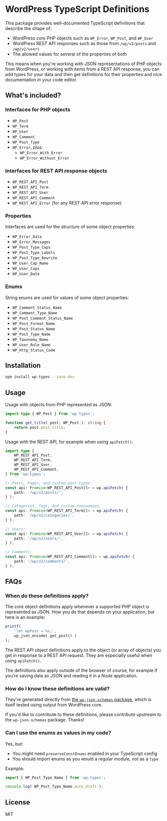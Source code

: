 # WordPress TypeScript Definitions

This package provides well-documented TypeScript definitions that describe the shape of:

* WordPress core PHP objects such as `WP_Error`, `WP_Post`, and `WP_User`
* WordPress REST API responses such as those from `/wp/v2/posts` and `/wp/v2/users`
* The allowed values for several of the properties of both

This means when you're working with JSON representations of PHP objects from WordPress, or working with items from a REST API response, you can add types for your data and then get definitions for their properties and nice documentation in your code editor.

## What's included?

### Interfaces for PHP objects

* `WP_Post`
* `WP_Term`
* `WP_User`
* `WP_Comment`
* `WP_Post_Type`
* `WP_Error`, plus:
  - `WP_Error_With_Error`
  - `WP_Error_Without_Error`

### Interfaces for REST API response objects

* `WP_REST_API_Post`
* `WP_REST_API_Term`
* `WP_REST_API_User`
* `WP_REST_API_Comment`
* `WP_REST_API_Error` (for any REST API error response)

### Properties

Interfaces are used for the structure of some object properties:

* `WP_Error_Data`
* `WP_Error_Messages`
* `WP_Post_Type_Caps`
* `WP_Post_Type_Labels`
* `WP_Post_Type_Rewrite`
* `WP_User_Cap_Name`
* `WP_User_Caps`
* `WP_User_Data`

### Enums

String enums are used for values of some object properties:

* `WP_Comment_Status_Name`
* `WP_Comment_Type_Name`
* `WP_Post_Comment_Status_Name`
* `WP_Post_Format_Name`
* `WP_Post_Status_Name`
* `WP_Post_Type_Name`
* `WP_Taxonomy_Name`
* `WP_User_Role_Name`
* `WP_Http_Status_Code`

## Installation

```sh
npm install wp-types --save-dev
```

## Usage

Usage with objects from PHP represented as JSON:

```ts
import type { WP_Post } from 'wp-types';

function get_title( post: WP_Post ): string {
	return post.post_title;
}
```

Usage with the REST API, for example when using `apiFetch()`:

```ts
import type {
	WP_REST_API_Post,
	WP_REST_API_Term,
	WP_REST_API_User,
	WP_REST_API_Comment,
} from 'wp-types';

// Posts, Pages, and custom post types:
const api: Promise<WP_REST_API_Post[]> = wp.apiFetch( {
	path: '/wp/v2/posts/',
} );

// Categories, Tags, and custom taxonomies:
const api: Promise<WP_REST_API_Term[]> = wp.apiFetch( {
	path: '/wp/v2/categories/',
} );

// Users:
const api: Promise<WP_REST_API_User[]> = wp.apiFetch( {
	path: '/wp/v2/users/',
} );

// Comments:
const api: Promise<WP_REST_API_Comment[]> = wp.apiFetch( {
	path: '/wp/v2/comments/',
} );
```

## FAQs

### When do these definitions apply?

The core object definitions apply whenever a supported PHP object is represented as JSON. How you do that depends on your application, but here is an example:

```php
printf(
	'let wpPost = %s;',
	wp_json_encode( get_post() )
);
```

The REST API object definitions apply to the object (or array of objects) you get in response to a REST API request. They are especially useful when using `apiFetch()`.

The definitions also apply outside of the browser of course, for example if you're saving data as JSON and reading it in a Node application.

### How do I know these definitions are valid?

They're generated directly from [the `wp-json-schemas` package](https://www.npmjs.com/package/wp-json-schemas), which is itself tested using output from WordPress core.

If you'd like to contribute to these definitions, please contribute upstream to the `wp-json-schemas` package. Thanks!

### Can I use the enums as values in my code?

Yes, but:

* You might need `preserveConstEnums` enabled in your TypeScript config
* You should import enums as you would a regular module, not as a `type`

Example:

```ts
import { WP_Post_Type_Name } from 'wp-types';

console.log( WP_Post_Type_Name.auto_draft );
```

## License

MIT
